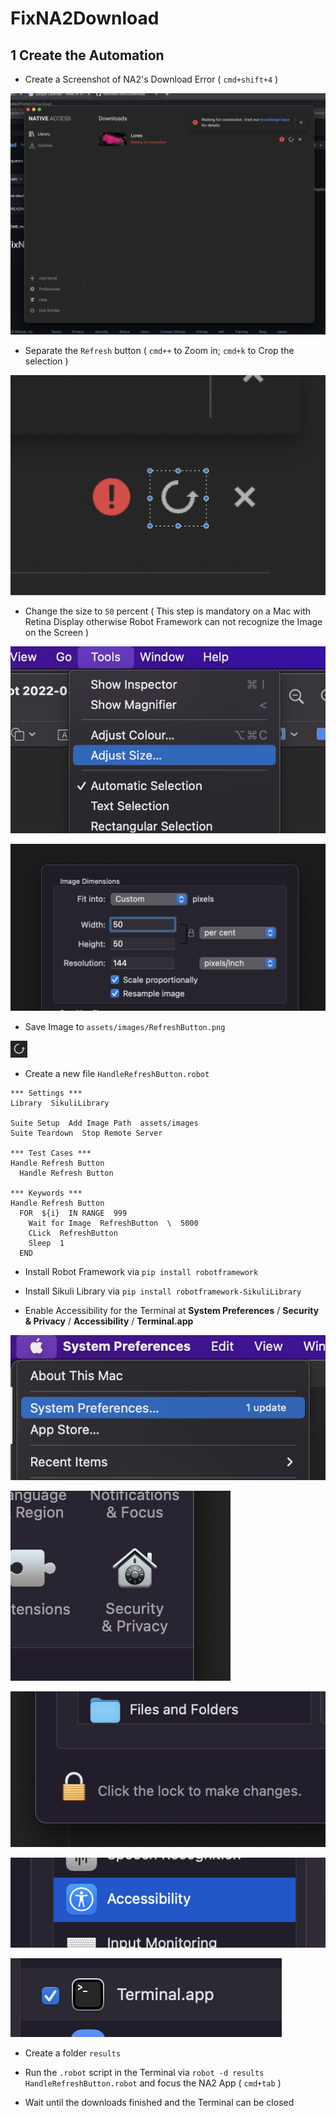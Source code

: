 # FixNA2Download

## 1 Create the Automation

- Create a Screenshot of NA2's Download Error ( `cmd+shift+4` )

![](assets/images/ScreenShotNA2Error.png)

- Separate the `Refresh` button ( `cmd++` to Zoom in; `cmd+k` to Crop the selection )

![](assets/images/SeparateRefreshButton.png)

- Change the size to `50` percent ( This step is mandatory on a Mac with Retina Display otherwise Robot Framework can not recognize the Image on the Screen )

![](assets/images/AdjustSize.png)

![](assets/images/50Percent.png)

- Save Image to `assets/images/RefreshButton.png`

![](assets/images/RefreshButton.png)

- Create a new file `HandleRefreshButton.robot`

``` robot
*** Settings ***
Library  SikuliLibrary

Suite Setup  Add Image Path  assets/images
Suite Teardown  Stop Remote Server

*** Test Cases ***
Handle Refresh Button
  Handle Refresh Button

*** Keywords ***
Handle Refresh Button
  FOR  ${i}  IN RANGE  999
    Wait for Image  RefreshButton  \  5000
    CLick  RefreshButton
    Sleep  1 
  END
```

- Install Robot Framework via `pip install robotframework`

- Install Sikuli Library via `pip install robotframework-SikuliLibrary`

- Enable Accessibility for the Terminal at **System Preferences** / **Security & Privacy** / **Accessibility** / **Terminal.app**

![](assets/images/SystemPreferences.png)

![](assets/images/SecurityAndPrivacy.png)

![](assets/images/EnableSettings.png)

![](assets/images/Accessibility.png)

![](assets/images/Terminal.app.png)

- Create a folder `results`

- Run the `.robot` script in the Terminal via `robot -d results HandleRefreshButton.robot` and focus the NA2 App ( `cmd+tab` )

- Wait until the downloads finished and the Terminal can be closed